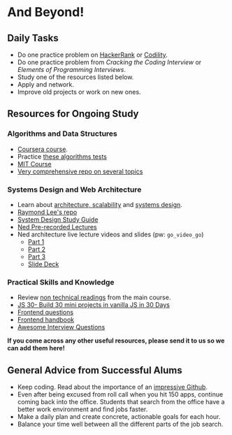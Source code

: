 # And Beyond!

## Daily Tasks
* Do one practice problem on [HackerRank][HackerRank] or [Codility][Codility].
* Do one practice problem from *Cracking the Coding Interview* or *Elements of Programming Interviews*.
* Study one of the resources listed below.
* Apply and network.
* Improve old projects or work on new ones.


## Resources for Ongoing Study

### Algorithms and Data Structures
* [Coursera course][Coursera].
* Practice [these algorithms tests][algo-specs]
* [MIT Course][MIT]
* [Very comprehensive repo on several topics][comprehensive]

### Systems Design and Web Architecture
* Learn about [architecture, scalability][hiredintech] and [systems design][systemsdesign].
* [Raymond Lee's repo][raymond-lee]
* [System Design Study Guide][system-design-guide]
* [Ned Pre-recorded Lectures][ned-lectures]
* Ned architecture live lecture videos and slides (pw: `go_video_go`)
  * [Part 1][arch-1]
  * [Part 2][arch-2]
  * [Part 3][arch-3]
  * [Slide Deck][slide-zip]


### Practical Skills and Knowledge 
* Review [non technical readings][non-tech] from the main course.
* [JS 30- Build 30 mini projects in vanilla JS in 30 Days][js-30]
* [Frontend questions][frontend-questions]
* [Frontend handbook][frontend-handbook]
* [Awesome Interview Questions][awesome-interview-questions]

**If you come across any other useful resources, please send it to us so we can add them here!**

## General Advice from Successful Alums
* Keep coding. Read about the importance of an [impressive Github][github].
* Even after being excused from roll call when you hit 150 apps, continue coming back into the office. Students that search from the office have a better work environment and find jobs faster.
* Make a daily plan and create concrete, actionable goals for each hour.
* Balance your time well between all the different parts of the job search.

<!--Links-->

<!--Daily Tasks-->
[HackerRank]: https://www.hackerrank.com/
[codility]: https://codility.com/

<!--Algorithms and Data Structures-->
[Coursera]: https://www.coursera.org/course/algo
[algo-specs]: https://github.com/jaysonvirissimo/practice-thy-algorithms
[MIT]: https://courses.csail.mit.edu/6.006/fall11/notes.shtml
[comprehensive]: https://github.com/jwasham/coding-interview-university/blob/master/README.md

<!--Systems Design-->
[hiredintech]: http://www.hiredintech.com/system-design/
[systemsdesign]: ../technical-skills/system-design/introduction.md
[raymond-lee]: https://github.com/rlee0525/TechnicalConceptsForInterviews
[system-design-guide]: https://github.com/donnemartin/system-design-primer
[ned-lectures]: https://ruggeri.github.io/architecture_lecture/
[arch-1]: https://vimeo.com/220699504
[arch-2]: https://vimeo.com/220716498
[arch-3]: https://vimeo.com/220718252
[slide-zip]: architecture.zip?raw=true

<!--Practical Skills and Knowledge-->
[non-tech]: https://github.com/appacademy/curriculum/blob/master/course/non-technical-readings.md
[js-30]: https://javascript30.com/
[frontend-questions]: https://github.com/h5bp/Front-end-Developer-Interview-Questions
[frontend-handbook]: https://frontendmasters.com/books/front-end-handbook/2017/
[awesome-interview-questions]: https://github.com/MaximAbramchuck/awesome-interview-questions

<!--General Advice-->
[github]: ../application-materials/github/github.md
